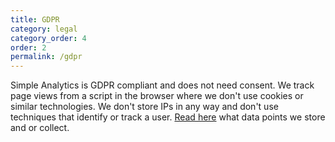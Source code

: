 ```yaml
---
title: GDPR
category: legal
category_order: 4
order: 2
permalink: /gdpr
---
```


Simple Analytics is GDPR compliant and does not need consent. We track page views from a script in the browser where we don't use cookies or similar technologies. We don't store IPs in any way and don't use techniques that identify or track a user. [Read here](/what-we-collect) what data points we store and or collect.
